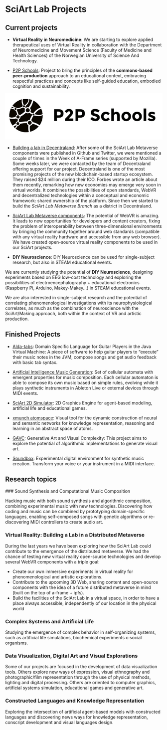 
# SciArt Lab Projects

## Current projects

* **Virtual Reality in Neuromedicine**: We are starting to explore applied therapeutical uses of Virtual Reality in collaboration with the Department of Neuromedicine and Movement Science (Faculty of Medicine and Health Sciences) of the Norwegian University of Science And Technology.


* [P2P Schools](projects/p2p-schools-notes.md): Project to bring the principles of the **commons-based peer-production** approach to an educational context, embracing respectful practices and concepts like self-guided education, embodied cognition and sustainability. 


![](images/p2p-schools-small.png)

* [Building a lab in Decentraland](https://dgrmunch.github.io/blog/blog/2017/building-a-distributed-metaverse.html): After some of the SciArt Lab Metaverse components were published in Github and Twitter, we were mentioned a couple of times in the Week of A-Frame series (supported by Mozilla). Some weeks later, we were contacted by the team of Decentraland offering support for our project. Decentraland is one of the most promising projects of the new blockchain-based startup ecosystem. They raised $24 million during their ICO. Forbes wrote an article about them recently, remarking how new economies may emerge very soon in virtual worlds. It combines the possibilities of open standards, WebVR and decentralized technologies within a conceptual and economic framework: shared ownership of the platform. Since then we started to build the *SciArt Lab Metaverse Branch* as a district in Decentraland. 

* [SciArt Lab Metaverse components](https://dgrmunch.github.io/blog/blog/2017/building-a-distributed-metaverse.html): The potential of WebVR is amazing. It leads to new opportunities for developers and content creators, fixing the problem of interoperability between three-dimensional environments by bringing the community together around web standards (compatible with any virtual reality hardware and accessible from any web browser). We have created open-source virtual reality components to be used in our SciArt projects.


* **DIY Neuroscience**: 
DIY Neuroscience can be used for single-subject research, but also in STEAM educational events. 

We are currently studying the potential of **DIY Neuroscience**, designing experiments based on EEG low-cost technology and exploring the possibilities of electroencephalography + educational electronics (Raspberry Pi, Arduino, Makey-Makey...) in STEAM educational events.

We are also interested in single-subject research and the potential of correlating phenomenological investigations with its neurophysiological correlates, as much as the combination of neuroscience with the SciArt/Making approach, both within the context of VR and artistic production. 

## Finished Projects

* [Alda-tabs](https://dgrmunch.github.io/blog/blog/2017/alda-tabs.html): Domain Specific Language for Guitar Players in the Java Virtual Machine: A piece of software to help guitar players to “execute” their music notes in the JVM, compose songs and get audio feedback with basic tab syntax.

* [Artificial Intelligence Music Generation](https://dgrmunch.github.io/blog/blog/2017/digital-music-creation.html):  Set of cellular automata with emergent properties for music composition. Each cellular automaton is able to compose its own music based on simple rules, evolving while it plays synthetic instruments in Ableton Live or external devices through MIDI events.


* [SciArt 2D Simulator](projects/sciart2DSimulator.md): 2D Graphics Engine for agent-based modeling, artificial life and educational games.

* [xmunch atomspace](https://github.com/dgrmunch/xmunch-atomspace/wiki): Visual tool for the dynamic construction of neural and semantic networks for knowledge representation, reasoning and learning in an abstract space of atoms.

* [GAVC](projects/gavc.md): Generative Art and Visual Complexity: This project aims to explore the potential of algorithmic implementations to generate visual art.

* [Soundbox](https://github.com/SciArtLab/soundbox): Experimental digital environment for synthetic music creation. Transform your voice or your instrument in a MIDI interface.


## Research topics

### Sound Synthesis and Computational Music Composition

Hacking music with both sound synthesis and algorithmic composition, combining experimental music with new technologies. Discovering how coding and music can be combined by prototyping domain-specific languages, enabling self-composed songs with genetic algorithms or re-discovering MIDI controllers to create audio art.

### Virtual Reality: Building a Lab in a Distributed Metaverse

During the last years we have been exploring how the SciArt Lab could contribute to the emergence of the distributed metaverse. We had the chance of testing new virtual reality open-source technologies and develop several WebVR components with a triple goal:

* Create our own immersive experiments in virtual reality for phenomenological and artistic explorations.
* Contribute to the upcoming 3D Web, sharing content and open-source components with the idea of a future distributed metaverse in mind (built on the top of a-frame + ipfs).
* Build the facilities of the SciArt Lab in a virtual space, in order to have a place always accessible, independently of our location in the physical world

###  Complex Systems and Artificial Life

Studying the emergence of complex behavior in self-organizing systems, such as artificial life simulations, biochemical experiments o social organisms.

###  Data Visualization, Digital Art and Visual Explorations

Some of our projects are focused in the development of data visualization tools. Others explore new ways of expression, visual ethnography and photographic/film representation through the use of physical methods, lighting and digital processing. Others are oriented to computer graphics, artificial systems simulation, educational games and generative art.

### Constructed Languages and Knowledge Representation

Exploring the intersection of artificial agent-based models with constructed languages and discovering news ways for knowledge representation, conscript development and visual languages design.
